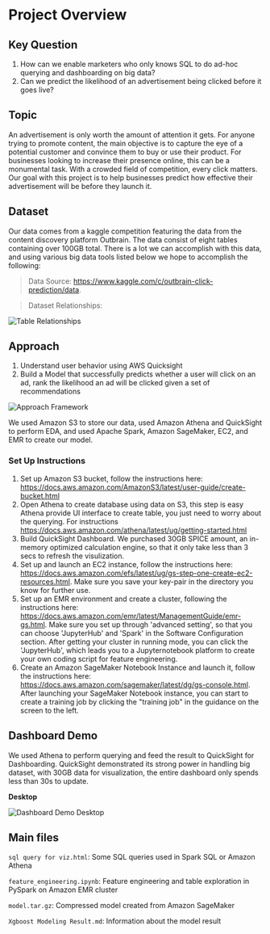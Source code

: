 # Project Overview

## Key Question
1. How can we enable marketers who only knows SQL to do ad-hoc querying and dashboarding on big data?
2. Can we predict the likelihood of an advertisement being clicked before it goes live?

## Topic
An advertisement is only worth the amount of attention it gets. For anyone trying to promote content, the main objective is to capture the eye of a potential customer and convince them to buy or use their product. For businesses looking to increase their presence online, this can be a monumental task. With a crowded field of competition, every click matters. Our goal with this project is to help businesses predict how effective their advertisement will be before they launch it. 

## Dataset
Our data comes from a kaggle competition featuring the data from the content discovery platform Outbrain. The data consist of eight tables containing over 100GB total. There is a lot we can accomplish with this data, and using various big data tools listed below we hope to accomplish the following:
> Data Source: https://www.kaggle.com/c/outbrain-click-prediction/data.

> Dataset Relationships:

![Table Relationships](https://github.com/Olliang/AWS-Click-Prediction/blob/master/dataset%20relationships.PNG)

## Approach
1. Understand user behavior using AWS Quicksight
2. Build a Model that successfully predicts whether a user will click on an ad, rank the likelihood an ad will be clicked given a set of recommendations

![Approach Framework](https://github.com/Olliang/AWS-Click-Prediction/blob/master/Framework.png)

We used Amazon S3 to store our data, used Amazon Athena and QuickSight to perform EDA, and used Apache Spark, Amazon SageMaker, EC2, and EMR to create our model.

### Set Up Instructions
1. Set up Amazon S3 bucket, follow the instructions here: https://docs.aws.amazon.com/AmazonS3/latest/user-guide/create-bucket.html
2. Open Athena to create database using data on S3, this step is easy Athena provide UI interface to create table, you just need to worry about the querying. For instructions https://docs.aws.amazon.com/athena/latest/ug/getting-started.html
3. Build QuickSight Dashboard. We purchased 30GB SPICE amount, an in-memory optimized calculation engine, so that it only take less than 3 secs to refresh the visulization. 
4. Set up and launch an EC2 instance, follow the instructions here: https://docs.aws.amazon.com/efs/latest/ug/gs-step-one-create-ec2-resources.html. Make sure you save your key-pair in the directory you know for further use.
5. Set up an EMR environment and create a cluster, following the instructions here: https://docs.aws.amazon.com/emr/latest/ManagementGuide/emr-gs.html. Make sure you set up through 'advanced setting', so that you can choose 'JupyterHub' and 'Spark' in the Software Configuration section. After getting your cluster in running mode, you can click the 'JupyterHub', which leads you to a Jupyternotebook platform to create your own coding script for feature engineering.
6. Create an Amazon SageMaker Notebook Instance and launch it, follow the instructions here: https://docs.aws.amazon.com/sagemaker/latest/dg/gs-console.html. After launching your SageMaker Notebook instance, you can start to create a training job by clicking the "training job" in the guidance on the screen to the left.


## Dashboard Demo
We used Athena to perform querying and feed the result to QuickSight for Dashboarding. QuickSight demonstrated its strong power in handling big dataset, with 30GB data for visualization, the entire dashboard only spends less than 30s to update.

**Desktop**

![Dashboard Demo Desktop](https://github.umn.edu/liang625/aws-click-big/blob/master/quicksight_desktop.jpeg)


## Main files
`sql query for viz.html`: Some SQL queries used in Spark SQL or Amazon Athena

`feature_engineering.ipynb`: Feature engineering and table exploration in PySpark on Amazon EMR cluster

`model.tar.gz`: Compressed model created from Amazon SageMaker

`Xgboost Modeling Result.md`: Information about the model result


